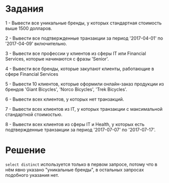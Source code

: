# Задания

1 - Вывести все уникальные бренды, у которых стандартная стоимость выше 1500 долларов.

2 - Вывести все подтвержденные транзакции за период '2017-04-01' по '2017-04-09' включительно.

3 - Вывести все профессии у клиентов из сферы IT или Financial Services, которые начинаются с фразы 'Senior'.

4 - Вывести все бренды, которые закупают клиенты, работающие в сфере Financial Services

5 - Вывести 10 клиентов, которые оформили онлайн-заказ продукции из брендов 'Giant Bicycles', 'Norco Bicycles', 'Trek Bicycles'.

6 - Вывести всех клиентов, у которых нет транзакций.

7 - Вывести всех клиентов из IT, у которых транзакции с максимальной стандартной стоимостью.

8 - Вывести всех клиентов из сферы IT и Health, у которых есть подтвержденные транзакции за период '2017-07-07' по '2017-07-17'.

# Решение 
`select distinct` используется только в первом запросе, потому что в нём явно указано "уникальные бренды", в остальных запросах подобного указания нет.